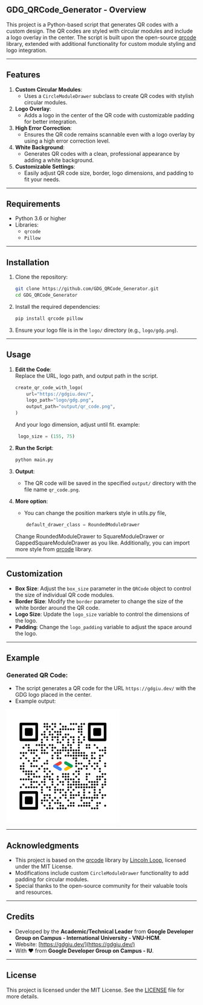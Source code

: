 ## **GDG_QRCode_Generator - Overview**
This project is a Python-based script that generates QR codes with a custom design. The QR codes are styled with circular modules and include a logo overlay in the center. The script is built upon the open-source [qrcode](https://github.com/lincolnloop/python-qrcode) library, extended with additional functionality for custom module styling and logo integration.

---

## **Features**
1. **Custom Circular Modules**:  
   - Uses a `CircleModuleDrawer` subclass to create QR codes with stylish circular modules.  
2. **Logo Overlay**:  
   - Adds a logo in the center of the QR code with customizable padding for better integration.  
3. **High Error Correction**:  
   - Ensures the QR code remains scannable even with a logo overlay by using a high error correction level.  
4. **White Background**:  
   - Generates QR codes with a clean, professional appearance by adding a white background.  
5. **Customizable Settings**:  
   - Easily adjust QR code size, border, logo dimensions, and padding to fit your needs.  

---

## **Requirements**
- Python 3.6 or higher  
- Libraries:  
  - `qrcode`  
  - `Pillow`  

---

## **Installation**
1. Clone the repository:  
   ```bash
   git clone https://github.com/GDG_QRCode_Generator.git
   cd GDG_QRCode_Generator
   ```
2. Install the required dependencies:  
   ```bash
   pip install qrcode pillow
   ```
3. Ensure your logo file is in the `logo/` directory (e.g., `logo/gdg.png`).

---

## **Usage**
1. **Edit the Code**:  
   Replace the URL, logo path, and output path in the script.  
   ```python
   create_qr_code_with_logo(
       url="https://gdgiu.dev/",
       logo_path="logo/gdg.png",  
       output_path="output/qr_code.png",  
   )
   ```
   And your logo dimension, adjust until fit.
   example:
   ```python
    logo_size = (155, 75)
   ```
2. **Run the Script**:  
   ```bash
   python main.py
   ```

3. **Output**:  
   - The QR code will be saved in the specified `output/` directory with the file name `qr_code.png`.

4. **More option**:
   - You can change the position markers style in utils.py file,
   ```python
       default_drawer_class = RoundedModuleDrawer
   ```
   Change RoundedModuleDrawer to SquareModuleDrawer or GappedSquareModuleDrawer as you like. 
   Additionally, you can import more style from [qrcode](https://github.com/lincolnloop/python-qrcode) library.
---

## **Customization**
- **Box Size**: Adjust the `box_size` parameter in the `QRCode` object to control the size of individual QR code modules.  
- **Border Size**: Modify the `border` parameter to change the size of the white border around the QR code.  
- **Logo Size**: Update the `logo_size` variable to control the dimensions of the logo.  
- **Padding**: Change the `logo_padding` variable to adjust the space around the logo.

---

## **Example**
### Generated QR Code:  
- The script generates a QR code for the URL `https://gdgiu.dev/` with the GDG logo placed in the center.  
- Example output:

<img src="output/qr_code.png" width="300" height="300" />

---

## **Acknowledgments**
- This project is based on the [qrcode](https://github.com/lincolnloop/python-qrcode) library by [Lincoln Loop](https://lincolnloop.com/), licensed under the MIT License.  
- Modifications include custom `CircleModuleDrawer` functionality to add padding for circular modules.  
- Special thanks to the open-source community for their valuable tools and resources.

---

## **Credits**
- Developed by the **Academic/Technical Leader** from **Google Developer Group on Campus - International University - VNU-HCM**.  
- Website: [https://gdgiu.dev/](https://gdgiu.dev/)  
- With ❤️ from **Google Developer Group on Campus - IU**.

---

## **License**
This project is licensed under the MIT License. See the [LICENSE](LICENSE) file for more details.  